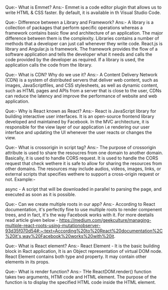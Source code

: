 Que:- What is Emmet?
Ans:- Emmet is a code editor plugin that allows us to write HTML & CSS faster. By default, it is available in th Visual Studio Code.

Que:- Difference between a Library and Framework?
Ans:- A library is a collection of packages that perform specific operations whereas a framework contains basic flow and architecture of an application. The major difference between them is the complexity. Libraries contains a number of methods that a developer can just call whenever they write code. React.js is library and Angular.js is framework. The framework provides the flow of a software application and tells the developer what it needs and calls the code provided by the developer as required. If a library is used, the application calls the code from the library.

Que:- What is CDN? Why do we use it?
Ans:- A Content Delivery Network (CDN) is a system of distributed servers that deliver web content, such as images, JavaScriptfiles, and CSS stylesheets, as well as dynamic content, such as HTML pages and APIs from a server that is close to the user, CDNs can reduce the latency and improve the performance of website and web application.

Que:- Why is React known as React?
Ans:- React is JavaScript library for building interactive user interfaces. It is an open-source frontend library developed and maintained by Facebook. In the MVC architecture, it is responsible for the view layer of our application i.e rendering our user interface and updating the UI whenever the user reacts or changes the view.

Que:- What is crossorigin in script tag?
Ans:- The purpose of crossorigin attribute is used to share the resoucres from one domain to another domain. Basically, it is used to handle CORS request. It is used to handle the CORS request that check wethere it is safe to allow for sharing the resources from other domains. The resources may include audios, videos, images, links, or external scripts that specifies wethere to support a cross-origin request or not.
Example:-

<script crossorigin="anonymous|use-credentials">
    
Que:- What is difference between React and ReactDOM?
Ans:- As React creates a visual representation of our UI. With the help of ReactDOM library we can perform DOM manipulation based on the Virtual DOM. ReactDOM we can write React for native application.

Que:- What is difference between react.development.js and react.production.js files via CDN?
Ans:- The Development build is used - as the name suggest - for development reason. You have Source Maps, debugging and often times hot reloading ability in those builds.
The Production build, on the other hand, runs in production mode which means this is the code running on your client's machine.

Que:- What is async and defer attributes?
Ans:- async and defer are boolean attributes which are use along with script tag to load the external scripts effeciently in our webpage.
defer - A script that will be downloaded in parallel to parsing the page, and executed after the page has finished parsing.
Syntax - <script src="demo.js" defer></script>

async - A script that will be downloaded in parallel to parsing the page, and executed as soon as it is possible.

<script src="demo.js" async></script>

Que:- Can we create multiple roots in our app?
Ans:- According to React documentation, it's perfectly fine to use multiple roots to render compenent trees, and in fact, it's the way Facebook works with it. For more deetails read article given below -
https://medium.com/geekculture/managing-multiple-react-roots-using-mutationobserver-93d35f070d54#:~:text=According%20to%20React%20documentation%2C%20it's,way%20Facebook%20works%20with%20it.

Que:- What is React element?
Ans:- React Element - It is the basic building block in Ract application, It is an Object representation of virtual DOM node. React Element contains both type and property. It may contain other elements in its props.

Que:- What is render function?
Ans:- THe ReactDOM.render() function takes two arguments, HTMl code and HTML element.
The purpose of the function is to display the specified HTML code inside the HTML element.
